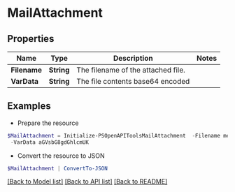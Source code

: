 # MailAttachment
## Properties

Name | Type | Description | Notes
------------ | ------------- | ------------- | -------------
**Filename** | **String** | The filename of the attached file. | 
**VarData** | **String** | The file contents base64 encoded | 

## Examples

- Prepare the resource
```powershell
$MailAttachment = Initialize-PSOpenAPIToolsMailAttachment  -Filename message.txt `
 -VarData aGVsbG8gdGhlcmUK
```

- Convert the resource to JSON
```powershell
$MailAttachment | ConvertTo-JSON
```

[[Back to Model list]](../README.md#documentation-for-models) [[Back to API list]](../README.md#documentation-for-api-endpoints) [[Back to README]](../README.md)

